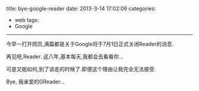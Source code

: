 title: bye-google-reader
date: 2013-3-14 17:02:09
categories:
- web
tags:
- Google
---

今早一打开网页,满篇都是关于Google将于7月1日正式关闭Reader的消息.

再见吧,Reader. 这八年,基本每天,我都会去看看你...

可是又能如何,到了该走的时候了.即便这个理由让我完全无法接受.

Bye, 我亲爱的GReader...